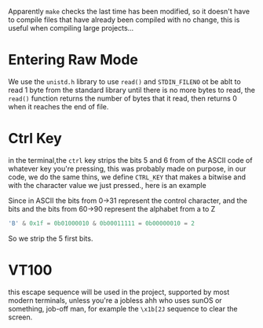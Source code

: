 Apparently `make` checks the last time has been modified, so it doesn't have to compile files that have already been compiled with no change, this is useful when compiling large projects...

# Entering Raw Mode
We use the `unistd.h` library to use `read()` and `STDIN_FILENO` ot be ablt to read 1 byte from the standard library until there is no more bytes to read, the `read()` function returns the number of bytes that it read, then returns 0 when it reaches the end of file.

# Ctrl Key
in the terminal,the `ctrl` key strips the bits 5 and 6 from of the ASCII code of whatever key you're pressing, this was probably made on purpose, in our code, we do the same thins, we define `CTRL_KEY` that makes a bitwise and with the character value we just pressed., here is an example

Since in ASCII the bits from 0->31 represent the control character, and the bits and the bits from 60->90 represent the alphabet from a to Z

```c
'B' & 0x1f = 0b01000010 & 0b00011111 = 0b00000010 = 2
```

So we strip the 5 first bits.

# VT100
this escape sequence will be used in the project, supported by most modern terminals, unless you're a jobless ahh who uses sunOS or something, job-off man, for example the `\x1b[2J` sequence to clear the screen.
